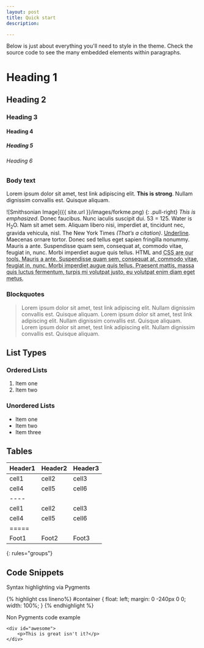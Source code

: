 ```yaml
---
layout: post
title: Quick start
description: 

---
```



Below is just about everything you'll need to style in the theme. Check the source code to see the many embedded elements within paragraphs.

# Heading 1

## Heading 2

### Heading 3

#### Heading 4

##### Heading 5

###### Heading 6

### Body text

Lorem ipsum dolor sit amet, test link adipiscing elit. **This is strong**. Nullam dignissim convallis est. Quisque aliquam.

![Smithsonian Image]({{ site.url }}/images/forkme.png)
{: .pull-right}
*This is emphasized*. Donec faucibus. Nunc iaculis suscipit dui. 53 = 125. Water is H<sub>2</sub>O. Nam sit amet sem. Aliquam libero nisi, imperdiet at, tincidunt nec, gravida vehicula, nisl. The New York Times <cite>(That’s a citation)</cite>. <u>Underline</u>. Maecenas ornare tortor. Donec sed tellus eget sapien fringilla nonummy. Mauris a ante. Suspendisse quam sem, consequat at, commodo vitae, feugiat in, nunc. Morbi imperdiet augue quis tellus.
HTML and <abbr title="cascading stylesheets">CSS<abbr> are our tools. Mauris a ante. Suspendisse quam sem, consequat at, commodo vitae, feugiat in, nunc. Morbi imperdiet augue quis tellus. Praesent mattis, massa quis luctus fermentum, turpis mi volutpat justo, eu volutpat enim diam eget metus.

### Blockquotes

> Lorem ipsum dolor sit amet, test link adipiscing elit. Nullam dignissim convallis est. Quisque aliquam.
> Lorem ipsum dolor sit amet, test link adipiscing elit. Nullam dignissim convallis est. Quisque aliquam.
> Lorem ipsum dolor sit amet, test link adipiscing elit. Nullam dignissim convallis est. Quisque aliquam.

## List Types

### Ordered Lists

1. Item one
2. Item two

### Unordered Lists

* Item one
* Item two
* Item three

## Tables

| Header1 | Header2 | Header3 |
| --------| ------- |-------- |
| cell1   | cell2   | cell3   |
| cell4   | cell5   | cell6   |
|----
| cell1   | cell2   | cell3   |
| cell4   | cell5   | cell6   |
|=====
| Foot1   | Foot2   | Foot3
{: rules="groups"}

## Code Snippets

Syntax highlighting via Pygments

{% highlight css lineno%}
#container {
  float: left;
  margin: 0 -240px 0 0;
  width: 100%;
}
{% endhighlight %}

Non Pygments code example

	<div id="awesome">
	    <p>This is great isn't it?</p>
	</div>


